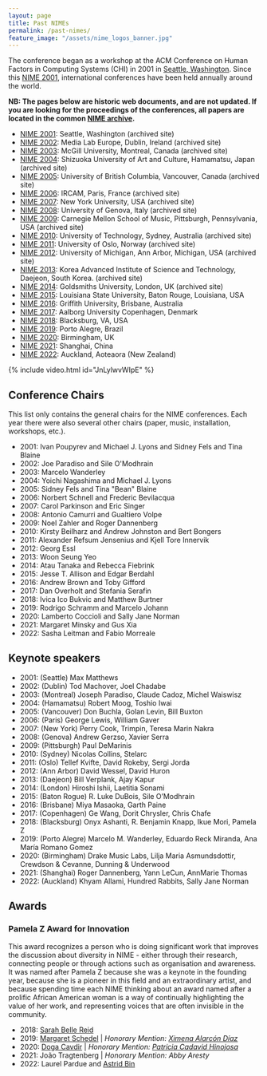 ```yaml
---
layout: page
title: Past NIMEs
permalink: /past-nimes/
feature_image: "/assets/nime_logos_banner.jpg"
---
```


The conference began as a workshop at the ACM Conference on Human Factors in Computing Systems (CHI) in 2001 in [Seattle, Washington](https://en.wikipedia.org/wiki/Seattle,_Washington "Seattle, Washington"). Since this [NIME 2001](https://www.nime.org/2001), international conferences have been held annually around the world.

**NB: The pages below are historic web documents, and are not updated. If you are looking for the proceedings of the conferences, all papers are located in the common [NIME archive]({{site.baseurl}}/archives/).**

*   [NIME 2001](/2001/): Seattle, Washington (archived site)
*   [NIME 2002](/2002/): Media Lab Europe, Dublin, Ireland (archived site)
*   [NIME 2003](/2003/): McGill University, Montreal, Canada (archived site)
*   [NIME 2004](/2004/): Shizuoka University of Art and Culture, Hamamatsu, Japan (archived site)
*   [NIME 2005](/2005/): University of British Columbia, Vancouver, Canada (archived site)
*   [NIME 2006](/2006/): IRCAM, Paris, France (archived site)
*   [NIME 2007](/2007/): New York University, USA (archived site)
*   [NIME 2008](/2008/): University of Genova, Italy (archived site)
*   [NIME 2009](/2009/): Carnegie Mellon School of Music, Pittsburgh, Pennsylvania, USA (archived site)
*   [NIME 2010](/2010/): University of Technology, Sydney, Australia (archived site)
*   [NIME 2011](/2011/): University of Oslo, Norway (archived site)
*   [NIME 2012](/2012/): University of Michigan, Ann Arbor, Michigan, USA (archived site)
*   [NIME 2013](/2013/): Korea Advanced Institute of Science and Technology, Daejeon, South Korea. (archived site)
*   [NIME 2014](http://www.nime.org/2014): Goldsmiths University, London, UK (archived site)
*   [NIME 2015](https://nime2015.lsu.edu/): Louisiana State University, Baton Rouge, Louisiana, USA
*   [NIME 2016](https://web.archive.org/web/20161201181354/http://nime2016.org/): Griffith University, Brisbane, Australia
*   [NIME 2017](http://www.nime2017.org/): Aalborg University Copenhagen, Denmark
*   [NIME 2018](http://nime2018.icat.vt.edu/): Blacksburg, VA, USA
*   [NIME 2019](https://www.ufrgs.br/nime2019/): Porto Alegre, Brazil
*   [NIME 2020](https://nime2020.bcu.ac.uk/): Birmingham, UK
*   [NIME 2021](http://nime2021.org/): Shanghai, China
*   [NIME 2022](http://nime2022.org/): Auckland, Aoteaora (New Zealand)

{% include video.html id="JnLylwvWIpE" %}

## Conference Chairs

This list only contains the general chairs for the NIME conferences. Each year there were also several other chairs (paper, music, installation, workshops, etc.).

* 2001: Ivan Poupyrev and Michael J. Lyons and Sidney Fels and Tina Blaine
* 2002: Joe Paradiso and Sile O'Modhrain
* 2003: Marcelo Wanderley
* 2004: Yoichi Nagashima and Michael J. Lyons
* 2005: Sidney Fels and Tina "Bean" Blaine
* 2006: Norbert Schnell and Frederic Bevilacqua
* 2007: Carol Parkinson and Eric Singer
* 2008: Antonio Camurri and Gualtiero Volpe
* 2009: Noel Zahler and Roger Dannenberg
* 2010: Kirsty Beilharz and Andrew Johnston and Bert Bongers
* 2011: Alexander Refsum Jensenius and Kjell Tore Innervik
* 2012: Georg Essl
* 2013: Woon Seung Yeo
* 2014: Atau Tanaka and Rebecca Fiebrink
* 2015: Jesse T. Allison and Edgar Berdahl
* 2016: Andrew Brown and Toby Gifford
* 2017: Dan Overholt and Stefania Serafin
* 2018: Ivica Ico Bukvic and Matthew Burtner
* 2019: Rodrigo Schramm and Marcelo Johann
* 2020: Lamberto Coccioli and Sally Jane Norman
* 2021: Margaret Minsky and Gus Xia
* 2022: Sasha Leitman and Fabio Morreale

## Keynote speakers

* 2001: (Seattle) Max Matthews
* 2002: (Dublin) Tod Machover, Joel Chadabe
* 2003: (Montreal) Joseph Paradiso, Claude Cadoz, Michel Waiswisz
* 2004: (Hamamatsu) Robert Moog, Toshio Iwai
* 2005: (Vancouver) Don Buchla, Golan Levin, Bill Buxton
* 2006: (Paris) George Lewis, William Gaver
* 2007: (New York) Perry Cook, Trimpin, Teresa Marin Nakra
* 2008: (Genova) Andrew Gerzso, Xavier Serra
* 2009: (Pittsburgh) Paul DeMarinis
* 2010: (Sydney) Nicolas Collins, Stelarc
* 2011: (Oslo) Tellef Kvifte, David Rokeby, Sergi Jorda
* 2012: (Ann Arbor) David Wessel, David Huron
* 2013: (Daejeon) Bill Verplank, Ajay Kapur
* 2014: (London) Hiroshi Ishii, Laetitia Sonami
* 2015: (Baton Rogue) R. Luke DuBois, Sile O’Modhrain
* 2016: (Brisbane) Miya Masaoka, Garth Paine
* 2017: (Copenhagen) Ge Wang, Dorit Chrysler, Chris Chafe
* 2018: (Blacksburg) Onyx Ashanti, R. Benjamin Knapp, Ikue Mori, Pamela Z
* 2019: (Porto Alegre) Marcelo M. Wanderley, Eduardo Reck Miranda, Ana María Romano Gomez
* 2020: (Birmingham) Drake Music Labs, Lilja Maria Asmundsdottir, Crewdson & Cevanne, Dunning & Underwood
* 2021: (Shanghai) Roger Dannenberg, Yann LeCun, AnnMarie Thomas
* 2022: (Auckland) Khyam Allami, Hundred Rabbits, Sally Jane Norman

## Awards

### Pamela Z Award for Innovation

This award recognizes a person who is doing significant work that improves the discussion about diversity in NIME - either through their research, connecting people or through actions such as organisation and awareness. It was named after Pamela Z because she was a keynote in the founding year, because she is a pioneer in this field and an extraordinary artist, and because spending time each NIME thinking about an award named after a prolific African American woman is a way of continually highlighting the value of her work, and representing voices that are often invisible in the community.

* 2018: [Sarah Belle Reid](https://www.sarahbellereid.com/)
* 2019: [Margaret Schedel](http://wonomute.no/blog/pamela-z-award-for-innovation-nime-2019/) |
*Honorary Mention: [Ximena Alarcón Díaz](http://wonomute.no/blog/pamela-z-award-for-innovation-nime-2019/)*
* 2020: [Doga Cavdir](http://wonomute.no/blog/pamela-z-award-for-innovation-nime-2020/) |
*Honorary Mention: [Patricia Cadavid Hinojosa](http://wonomute.no/blog/pamela-z-award-for-innovation-nime-2020/)*
* 2021: João Tragtenberg | *Honorary Mention: Abby Aresty*
* 2022: Laurel Pardue and [Astrid Bin](https://www.astridbin.com/)
